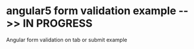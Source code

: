 # angular5 form validation example -->> IN PROGRESS
Angular form validation on tab or submit example
